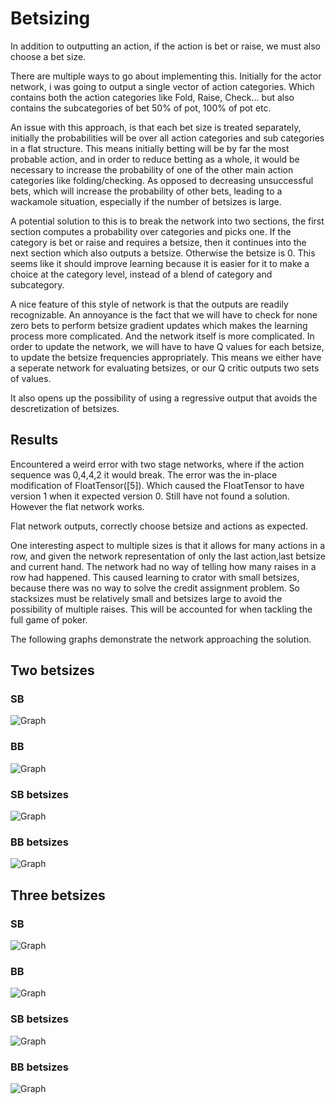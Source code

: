 # Betsizing

In addition to outputting an action, if the action is bet or raise, we must also choose a bet size.

There are multiple ways to go about implementing this. Initially for the actor network, i was going to output a single vector of action categories. Which contains both the action categories like Fold, Raise, Check... but also contains the subcategories of bet 50% of pot, 100% of pot etc. 

An issue with this approach, is that each bet size is treated separately, initially the probabilities will be over all action categories and sub categories in a flat structure. This means initially betting will be by far the most probable action, and in order to reduce betting as a whole, it would be necessary to increase the probability of one of the other main action categories like folding/checking. As opposed to decreasing unsuccessful bets, which will increase the probability of other bets, leading to a wackamole situation, especially if the number of betsizes is large. 

A potential solution to this is to break the network into two sections, the first section computes a probability over categories and picks one. If the category is bet or raise and requires a betsize, then it continues into the next section which also outputs a betsize. Otherwise the betsize is 0. This seems like it should improve learning because it is easier for it to make a choice at the category level, instead of a blend of category and subcategory. 

A nice feature of this style of network is that the outputs are readily recognizable. An annoyance is the fact that we will have to check for none zero bets to perform betsize gradient updates which makes the learning process more complicated. And the network itself is more complicated. In order to update the network, we will have to have Q values for each betsize, to update the betsize frequencies appropriately. This means we either have a seperate network for evaluating betsizes, or our Q critic outputs two sets of values.

It also opens up the possibility of using a regressive output that avoids the descretization of betsizes. 

## Results

Encountered a weird error with two stage networks, where if the action sequence was 0,4,4,2 it would break. The error was the in-place modification of FloatTensor([5]). Which caused the FloatTensor to have version 1 when it expected version 0. Still have not found a solution. However the flat network works.

Flat network outputs, correctly choose betsize and actions as expected.

One interesting aspect to multiple sizes is that it allows for many actions in a row, and given the network representation of only the last action,last betsize and current hand. The network had no way of telling how many raises in a row had happened. This caused learning to crator with small betsizes, because there was no way to solve the credit assignment problem. So stacksizes must be relatively small and betsizes large to avoid the possibility of multiple raises. This will be accounted for when tackling the full game of poker.

The following graphs demonstrate the network approaching the solution.

## Two betsizes

### SB

![Graph](assets/betsizekuhn_Action_probabilities_for_SB.png)

### BB

![Graph](assets/betsizekuhn_Action_probabilities_for_BB.png)

### SB betsizes

![Graph](assets/kuhn_betsize_probabilities_for_SB.png)

### BB betsizes

![Graph](assets/kuhn_betsize_probabilities_for_BB.png)

## Three betsizes

### SB

![Graph](assets/kuhn_3betsize_Action_probabilities_for_SB.png)

### BB

![Graph](assets/kuhn_3betsize_Action_probabilities_for_BB.png)

### SB betsizes

![Graph](assets/kuhn_3betsize_probabilities_for_SB.png)

### BB betsizes

![Graph](assets/kuhn_3betsize_probabilities_for_BB.png)
